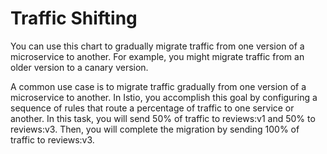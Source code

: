 # Traffic Shifting

You can use this chart to gradually migrate traffic from one version of a microservice to another. For example, you might migrate traffic from an older version to a canary version.

A common use case is to migrate traffic gradually from one version of a microservice to another. In Istio, you accomplish this goal by configuring a sequence of rules that route a percentage of traffic to one service or another. In this task, you will send 50% of traffic to reviews:v1 and 50% to reviews:v3. Then, you will complete the migration by sending 100% of traffic to reviews:v3.